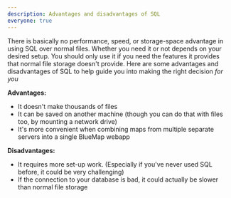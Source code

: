 ```yaml
---
description: Advantages and disadvantages of SQL
everyone: true
---
```


There is basically no performance, speed, or storage-space advantage in using SQL over normal files.
Whether you need it or not depends on your desired setup. You should only use it if you need the features it provides that normal file storage doesn't provide.
Here are some advantages and disadvantages of SQL to help guide you into making the right decision _for you_

**Advantages:**
- It doesn't make thousands of files
- It can be saved on another machine (though you can do that with files too, by mounting a network drive)
- It's more convenient when combining maps from multiple separate servers into a single BlueMap webapp

**Disadvantages:**
- It requires more set-up work. (Especially if you've never used SQL before, it could be very challenging)
- If the connection to your database is bad, it could actually be slower than normal file storage
